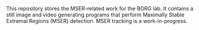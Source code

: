 This repository stores the MSER-related work for the BORG lab. It contains a still image and video generating programs that perform Maximally Stable Extremal Regions (MSER) detection. MSER tracking is a work-in-progress.